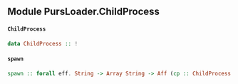 ## Module PursLoader.ChildProcess

#### `ChildProcess`

``` purescript
data ChildProcess :: !
```

#### `spawn`

``` purescript
spawn :: forall eff. String -> Array String -> Aff (cp :: ChildProcess | eff) String
```


